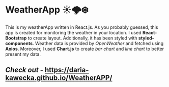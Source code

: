 # WeatherApp ☀️🌩❄️

This is my weatherApp written in React.js. As you probably guessed, this app is created for monitoring the weather in your location. I used **React-Bootstrap** to create layout. Additionally, it has been styled with **styled-components**. Weather data is provided by _OpenWeather_ and fetched using **Axios**. Moreover, I used **Chart.js** to create _bar chart_ and _line chart_ to better present my data.

## _Check out_ - https://daria-kawecka.github.io/WeatherAPP/
